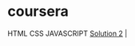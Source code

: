 # coursera
HTML CSS JAVASCRIPT
 <a href="https://github.com/br-cardoso/cousera/mod2_sol">Solution 2</a> |
